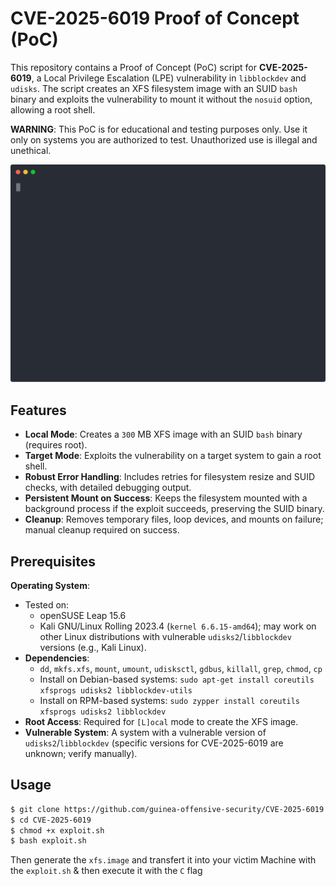 # CVE-2025-6019 Proof of Concept (PoC)

This repository contains a Proof of Concept (PoC) script for **CVE-2025-6019**, a Local Privilege Escalation (LPE) vulnerability in `libblockdev` and `udisks`. The script creates an XFS filesystem image with an SUID `bash` binary and exploits the vulnerability to mount it without the `nosuid` option, allowing a root shell.

**WARNING**: This PoC is for educational and testing purposes only. Use it only on systems you are authorized to test. Unauthorized use is illegal and unethical.



![Exploit Demo](demo.svg)


## Features
- **Local Mode**: Creates a `300` MB XFS image with an SUID `bash` binary (requires root).
- **Target Mode**: Exploits the vulnerability on a target system to gain a root shell.
- **Robust Error Handling**: Includes retries for filesystem resize and SUID checks, with detailed debugging output.
- **Persistent Mount on Success**: Keeps the filesystem mounted with a background process if the exploit succeeds, preserving the SUID binary.
- **Cleanup**: Removes temporary files, loop devices, and mounts on failure; manual cleanup required on success.

## Prerequisites
 **Operating System**: 
- Tested on:
  - openSUSE Leap 15.6
  - Kali GNU/Linux Rolling 2023.4 (`kernel 6.6.15-amd64`); may work on other Linux distributions with vulnerable `udisks2`/`libblockdev` versions (e.g., Kali Linux).
- **Dependencies**:
  - `dd`, `mkfs.xfs`, `mount`, `umount`, `udisksctl`, `gdbus`, `killall`, `grep`, `chmod`, `cp`
  - Install on Debian-based systems: `sudo apt-get install coreutils xfsprogs udisks2 libblockdev-utils`
  - Install on RPM-based systems: `sudo zypper install coreutils xfsprogs udisks2 libblockdev`
- **Root Access**: Required for `[L]ocal` mode to create the XFS image.
- **Vulnerable System**: A system with a vulnerable version of `udisks2`/`libblockdev` (specific versions for CVE-2025-6019 are unknown; verify manually).

## Usage

```bash
$ git clone https://github.com/guinea-offensive-security/CVE-2025-6019
$ cd CVE-2025-6019
$ chmod +x exploit.sh
$ bash exploit.sh
```

Then generate the `xfs.image` and transfert it into your victim Machine with the `exploit.sh` & then execute it with the `C` flag
